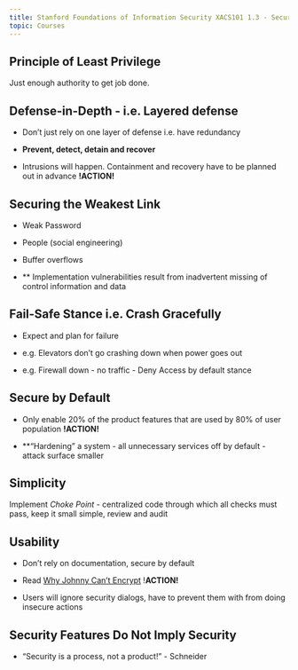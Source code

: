 ```yaml
---
title: Stanford Foundations of Information Security XACS101 1.3 - Secure Design Principles
topic: Courses
---
```


## Principle of Least Privilege

Just enough authority to get job done.

## Defense-in-Depth - i.e. Layered defense

- Don’t just rely on one layer of defense i.e. have redundancy

- **Prevent, detect, detain and recover**

- Intrusions will happen. Containment and recovery have to be planned out in advance **!ACTION!**

## Securing the Weakest Link

- Weak Password

- People (social engineering)

- Buffer overflows

- ** Implementation vulnerabilities result from inadvertent missing of control information and data

## Fail-Safe Stance i.e. Crash Gracefully

- Expect and plan for failure

- e.g. Elevators don’t go crashing down when power goes out

- e.g. Firewall down - no traffic - Deny Access by default stance

## Secure by Default

- Only enable 20% of the product features that are used by 80% of user population **!ACTION!**

- **“Hardening” a system - all unnecessary services off by default - attack surface smaller

## Simplicity

Implement _Choke Point_ - centralized code through which all checks must pass, keep it small simple, review and audit

## Usability

- Don’t rely on documentation, secure by default

- Read [Why Johnny Can’t Encrypt](https://people.eecs.berkeley.edu/~tygar/papers/Why_Johnny_Cant_Encrypt/OReilly.pdf) !**ACTION!**

- Users will ignore security dialogs, have to prevent them with from doing insecure actions

## Security Features Do Not Imply Security

- “Security is a process, not a product!” - Schneider
